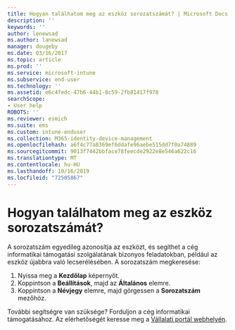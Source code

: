 ```yaml
---
title: Hogyan találhatom meg az eszköz sorozatszámát? | Microsoft Docs
description: ''
keywords: ''
author: lenewsad
ms.author: lanewsad
manager: dougeby
ms.date: 03/16/2017
ms.topic: article
ms.prod: ''
ms.service: microsoft-intune
ms.subservice: end-user
ms.technology: ''
ms.assetid: e6c4fedc-47b6-44b1-8c59-2fb81417f978
searchScope:
- User help
ROBOTS: ''
ms.reviewer: esmich
ms.suite: ems
ms.custom: intune-enduser
ms.collection: M365-identity-device-management
ms.openlocfilehash: a6f4c77a8369ef6ddafe96aebe515dd7f0a74889
ms.sourcegitcommit: 9013f7442bbface78feecde2922e8e546a622c16
ms.translationtype: MT
ms.contentlocale: hu-HU
ms.lasthandoff: 10/16/2019
ms.locfileid: "72505867"
---
```

# <a name="how-do-i-find-the-serial-number-on-my-device"></a>Hogyan találhatom meg az eszköz sorozatszámát?

A sorozatszám egyedileg azonosítja az eszközt, és segíthet a cég informatikai támogatási szolgálatának bizonyos feladatokban, például az eszköz újabbra való lecserélésében. A sorozatszám megkeresése:

1. Nyissa meg a __Kezdőlap__ képernyőt.
2. Koppintson a __Beállítások__, majd az __Általános__ elemre.
3. Koppintson a __Névjegy__ elemre, majd görgessen a __Sorozatszám__ mezőhöz.

További segítségre van szüksége? Forduljon a cég informatikai támogatásához. Az elérhetőségét keresse meg a [Vállalati portál webhelyén](https://go.microsoft.com/fwlink/?linkid=2010980).
